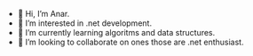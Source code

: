 - 👋 Hi, I’m Anar.
- 👀 I’m interested in .net development.
- 🌱 I’m currently learning algoritms and data structures.
- 💞️ I’m looking to collaborate on ones those are .net enthusiast.
<!--- 📫 How to reach me ...


anarahmadov/anarahmadov is a ✨ special ✨ repository because its `README.md` (this file) appears on your GitHub profile.
You can click the Preview link to take a look at your changes.
--->
